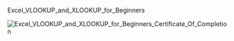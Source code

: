 Excel_VLOOKUP_and_XLOOKUP_for_Beginners


![Excel_VLOOKUP_and_XLOOKUP_for_Beginners_Certificate_Of_Completion](https://github.com/jenansaadatmand/LinkedIn_Learning-/assets/153618882/0cc5c8d2-09ab-4b70-af3c-4e544196a3b1)
